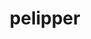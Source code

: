 ---
id: 279
title: pelipper
types: [water,flying]
image: https://raw.githubusercontent.com/PokeAPI/sprites/master/sprites/pokemon/279.png
---